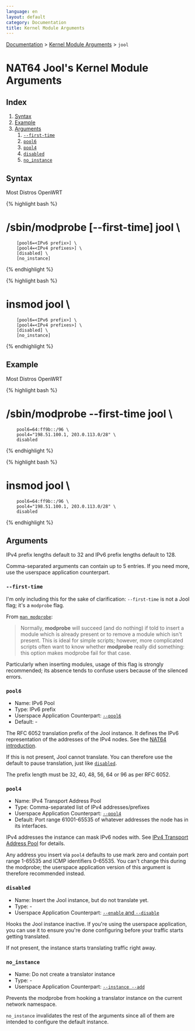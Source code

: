 ```yaml
---
language: en
layout: default
category: Documentation
title: Kernel Module Arguments
---
```


[Documentation](documentation.html) > [Kernel Module Arguments](documentation.html#kernel-module-arguments) > `jool`

# NAT64 Jool's Kernel Module Arguments

## Index

1. [Syntax](#syntax)
2. [Example](#example)
3. [Arguments](#arguments)
	1. [`--first-time`](#--first-time)
	1. [`pool6`](#pool6)
	2. [`pool4`](#pool4)
	3. [`disabled`](#disabled)
	4. [`no_instance`](#noinstance)

## Syntax

<div class="distro-menu">
	<span class="distro-selector" onclick="showDistro(this);">Most Distros</span>
	<span class="distro-selector" onclick="showDistro(this);">OpenWRT</span>
</div>

<!-- Most Distros -->
{% highlight bash %}
# /sbin/modprobe [--first-time] jool \
		[pool6=<IPv6 prefix>] \
		[pool4=<IPv4 prefixes>] \
		[disabled] \
		[no_instance]
{% endhighlight %}

<!-- OpenWRT -->
{% highlight bash %}
# insmod jool \
		[pool6=<IPv6 prefix>] \
		[pool4=<IPv4 prefixes>] \
		[disabled] \
		[no_instance]
{% endhighlight %}

## Example

<div class="distro-menu">
	<span class="distro-selector" onclick="showDistro(this);">Most Distros</span>
	<span class="distro-selector" onclick="showDistro(this);">OpenWRT</span>
</div>

<!-- Most Distros -->
{% highlight bash %}
# /sbin/modprobe --first-time jool \
		pool6=64:ff9b::/96 \
		pool4="198.51.100.1, 203.0.113.0/28" \
		disabled
{% endhighlight %}

<!-- Most Distros -->
{% highlight bash %}
# insmod jool \
		pool6=64:ff9b::/96 \
		pool4="198.51.100.1, 203.0.113.0/28" \
		disabled
{% endhighlight %}

## Arguments

IPv4 prefix lengths default to 32 and IPv6 prefix lengths default to 128.

Comma-separated arguments can contain up to 5 entries. If you need more, use the userspace application counterpart.

### `--first-time`

I'm only including this for the sake of clarification: `--first-time` is not a Jool flag; it's a `modprobe` flag.

From [`man modprobe`](https://linux.die.net/man/8/modprobe):

> Normally, **modprobe** will succeed (and do nothing) if told to insert a module which is already present or to remove a module which isn't present. This is ideal for simple scripts; however, more complicated scripts often want to know whether **modprobe** really did something: this option makes modprobe fail for that case. 

Particularly when inserting modules, usage of this flag is strongly recommended; its absence tends to confuse users because of the silenced errors.

### `pool6`

- Name: IPv6 Pool
- Type: IPv6 prefix
- Userspace Application Counterpart: [`--pool6`](usr-flags-pool6.html)
- Default: -

The RFC 6052 translation prefix of the Jool instance. It defines the IPv6 representation of the addresses of the IPv4 nodes. See the [NAT64 introduction](intro-xlat.html#stateful-nat64).

If this is not present, Jool cannot translate. You can therefore use the default to pause translation, just like [`disabled`](#disabled).

The prefix length must be 32, 40, 48, 56, 64 or 96 as per RFC 6052.

### `pool4`

- Name: IPv4 Transport Address Pool
- Type: Comma-separated list of IPv4 addresses/prefixes
- Userspace Application Counterpart: [`--pool4`](usr-flags-pool4.html)
- Default: Port range 61001-65535 of whatever addresses the node has in its interfaces.

IPv4 addresses the instance can mask IPv6 nodes with. See [IPv4 Transport Address Pool](pool4.html) for details.

Any address you insert via `pool4` defaults to use mark zero and contain port range 1-65535 and ICMP identifiers 0-65535. You can't change this during the modprobe; the userspace application version of this argument is therefore recommended instead.

### `disabled`

- Name: Insert the Jool instance, but do not translate yet.
- Type: -
- Userspace Application Counterpart: [`--enable` and `--disable`](usr-flags-global.html#--enable---disable)

Hooks the Jool instance inactive. If you're using the userspace application, you can use it to ensure you're done configuring before your traffic starts getting translated.

If not present, the instance starts translating traffic right away.

### `no_instance`

- Name: Do not create a translator instance
- Type: -
- Userspace Application Counterpart: [`--instance --add`](usr-flags-instance.html)

Prevents the modprobe from hooking a translator instance on the current network namespace.

`no_instance` invalidates the rest of the arguments since all of them are intended to configure the default instance.

